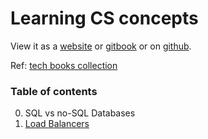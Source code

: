 # Learning CS concepts

View it as a [website](https://vallariag.github.io/cs-concepts/) or [gitbook](https://vallari.gitbook.io/cs-concepts/) or on [github](https://github.com/VallariAg/cs-concepts).

Ref: [tech books collection](https://drive.google.com/drive/folders/1VoovyaSFaNSoxdGSmVN1rX2Iw3D1iLpp?usp=sharing)

### Table of contents
0. SQL vs no-SQL Databases
1. [Load Balancers](./Load_Balancers.md)

